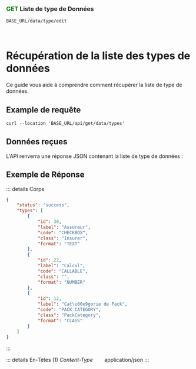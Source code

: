 ### <span style="color:green">GET</span>  Liste de type de Données

````
BASE_URL/data/type/edit
````
<br>

# Récupération de la liste des types de données
Ce guide vous aide à comprendre comment récupérer la liste de type de données.

## Example de requête

```txt
curl --location 'BASE_URL/api/get/data/types'
```

## Données reçues
L'API renverra une réponse JSON contenant la liste de type de données :

## Exemple de Réponse

::: details Corps  

```json
{
    "status": "success",
    "types": [
        {
            "id": 30,
            "label": "Assureur",
            "code": "CHECKBOX",
            "class": "Insurer",
            "format": "TEXT"
        },
        {
            "id": 22,
            "label": "Calcul",
            "code": "CALLABLE",
            "class": "",
            "format": "NUMBER"
        },
        {
            "id": 12,
            "label": "Cat\u00e9gorie de Pack",
            "code": "PACK_CATEGORY",
            "class": "PackCategory",
            "format": "CLASS"
        }
    ]
}
```
:::

::: details En-Têtes (1)
 *Content-Type*    &nbsp;&nbsp;&nbsp;&nbsp;&nbsp;&nbsp;     application/json
:::
